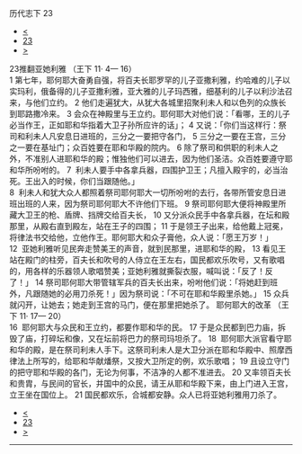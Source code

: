 ﻿





 历代志下 23




* [<](bible/2CH22.md)
* [23](bible/2CH.md)
* [>](bible/2CH24.md)



 
23推翻亚她利雅 （王下
11·
4—
16）  
1 第七年，耶何耶大奋勇自强，将百夫长耶罗罕的儿子亚撒利雅，约哈难的儿子以实玛利，俄备得的儿子亚撒利雅，亚大雅的儿子玛西雅，细基利的儿子以利沙法召来，与他们立约。 
2 他们走遍犹大，从犹大各城里招聚利未人和以色列的众族长到耶路撒冷来。 
3 会众在神殿里与王立约。耶何耶大对他们说：「看哪，王的儿子必当作王，正如耶和华指着大卫子孙所应许的话」； 
4 又说：「你们当这样行：祭司和利未人凡安息日进班的，三分之一要把守各门， 
5 三分之一要在王宫，三分之一要在基址门；众百姓要在耶和华殿的院内。 
6 除了祭司和供职的利未人之外，不准别人进耶和华的殿；惟独他们可以进去，因为他们圣洁。众百姓要遵守耶和华所吩咐的。 
7  利未人要手中各拿兵器，四围护卫王；凡擅入殿宇的，必当治死。王出入的时候，你们当跟随他。」  
8  利未人和犹大众人都照着祭司耶何耶大一切所吩咐的去行，各带所管安息日进班出班的人来，因为祭司耶何耶大不许他们下班。 
9 祭司耶何耶大便将神殿里所藏大卫王的枪、盾牌、挡牌交给百夫长， 
10 又分派众民手中各拿兵器，在坛和殿那里，从殿右直到殿左，站在王子的四围； 
11 于是领王子出来，给他戴上冠冕，将律法书交给他，立他作王。耶何耶大和众子膏他，众人说：「愿王万岁！」  
12  亚她利雅听见民奔走赞美王的声音，就到民那里，进耶和华的殿， 
13 看见王站在殿门的柱旁，百夫长和吹号的人侍立在王左右，国民都欢乐吹号，又有歌唱的，用各样的乐器领人歌唱赞美；亚她利雅就撕裂衣服，喊叫说：「反了！反了！」 
14 祭司耶何耶大带管辖军兵的百夫长出来，吩咐他们说：「将她赶到班外，凡跟随她的必用刀杀死！」因为祭司说：「不可在耶和华殿里杀她。」 
15 众兵就闪开，让她去；她走到王宫的马门，便在那里把她杀了。 耶何耶大的改革 （王下
11·
17—
20）  
16  耶何耶大与众民和王立约，都要作耶和华的民。 
17 于是众民都到巴力庙，拆毁了庙，打碎坛和像，又在坛前将巴力的祭司玛坦杀了。 
18  耶何耶大派官看守耶和华的殿，是在祭司利未人手下。这祭司利未人是大卫分派在耶和华殿中、照摩西律法上所写的，给耶和华献燔祭，又按大卫所定的例，欢乐歌唱； 
19 且设立守门的把守耶和华殿的各门，无论为何事，不洁净的人都不准进去。 
20 又率领百夫长和贵胄，与民间的官长，并国中的众民，请王从耶和华殿下来，由上门进入王宫，立王坐在国位上。 
21 国民都欢乐，合城都安静。众人已将亚她利雅用刀杀了。 
* [<](bible/2CH22.md)
* [23](bible/2CH.md)
* [>](bible/2CH24.md)





---









